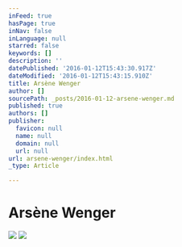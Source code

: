 ```yaml
---
inFeed: true
hasPage: true
inNav: false
inLanguage: null
starred: false
keywords: []
description: ''
datePublished: '2016-01-12T15:43:30.917Z'
dateModified: '2016-01-12T15:43:15.910Z'
title: Arsène Wenger
author: []
sourcePath: _posts/2016-01-12-arsene-wenger.md
published: true
authors: []
publisher:
  favicon: null
  name: null
  domain: null
  url: null
url: arsene-wenger/index.html
_type: Article

---
```

# Arsène Wenger
![](https://the-grid-user-content.s3-us-west-2.amazonaws.com/e838c9c5-acbe-4f61-9126-5b45df1d7031.jpg)
![](https://the-grid-user-content.s3-us-west-2.amazonaws.com/633770a3-4cdf-4779-a857-6d10d267c980.jpg)